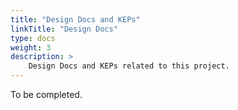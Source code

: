 ```yaml
---
title: "Design Docs and KEPs"
linkTitle: "Design Docs"
type: docs
weight: 3
description: >
    Design Docs and KEPs related to this project.
---
```


To be completed.
